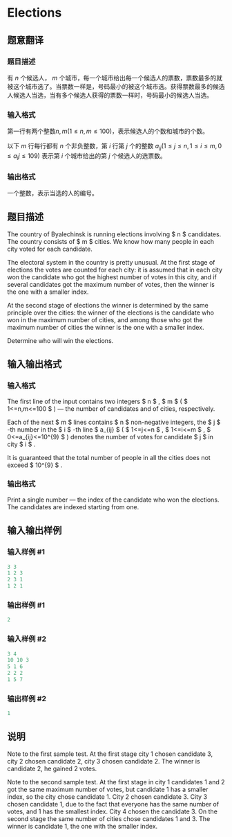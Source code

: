 # Elections

## 题意翻译

### 题目描述

有 $n$ 个候选人， $m$ 个城市，每一个城市给出每一个候选人的票数，票数最多的就被这个城市选了。当票数一样是，号码最小的被这个城市选。获得票数最多的候选人候选人当选，当有多个候选人获得的票数一样时，号码最小的候选人当选。

### 输入格式

第一行有两个整数$n,m(1\leq n,m \leq 100)$，表示候选人的个数和城市的个数。

以下 $m$ 行每行都有 $n$ 个非负整数，第 $i$ 行第 $j$ 个的整数 $a_{ij}(1≤j≤n,1≤i≤m,0≤a_ij≤109)$ 表示第 $i$ 个城市给出的第 $j$ 个候选人的选票数。

### 输出格式

一个整数，表示当选的人的编号。

## 题目描述

The country of Byalechinsk is running elections involving $ n $ candidates. The country consists of $ m $ cities. We know how many people in each city voted for each candidate.

The electoral system in the country is pretty unusual. At the first stage of elections the votes are counted for each city: it is assumed that in each city won the candidate who got the highest number of votes in this city, and if several candidates got the maximum number of votes, then the winner is the one with a smaller index.

At the second stage of elections the winner is determined by the same principle over the cities: the winner of the elections is the candidate who won in the maximum number of cities, and among those who got the maximum number of cities the winner is the one with a smaller index.

Determine who will win the elections.

## 输入输出格式

### 输入格式

The first line of the input contains two integers $ n $ , $ m $ ( $ 1<=n,m<=100 $ ) — the number of candidates and of cities, respectively.

Each of the next $ m $ lines contains $ n $ non-negative integers, the $ j $ -th number in the $ i $ -th line $ a_{ij} $ ( $ 1<=j<=n $ , $ 1<=i<=m $ , $ 0<=a_{ij}<=10^{9} $ ) denotes the number of votes for candidate $ j $ in city $ i $ .

It is guaranteed that the total number of people in all the cities does not exceed $ 10^{9} $ .

### 输出格式

Print a single number — the index of the candidate who won the elections. The candidates are indexed starting from one.

## 输入输出样例

### 输入样例 #1

```cpp
3 3
1 2 3
2 3 1
1 2 1

```
### 输出样例 #1

```cpp
2
```


### 输入样例 #2

```cpp
3 4
10 10 3
5 1 6
2 2 2
1 5 7

```
### 输出样例 #2

```cpp
1
```


## 说明

Note to the first sample test. At the first stage city 1 chosen candidate 3, city 2 chosen candidate 2, city 3 chosen candidate 2. The winner is candidate 2, he gained 2 votes.

Note to the second sample test. At the first stage in city 1 candidates 1 and 2 got the same maximum number of votes, but candidate 1 has a smaller index, so the city chose candidate 1. City 2 chosen candidate 3. City 3 chosen candidate 1, due to the fact that everyone has the same number of votes, and 1 has the smallest index. City 4 chosen the candidate 3. On the second stage the same number of cities chose candidates 1 and 3. The winner is candidate 1, the one with the smaller index.

